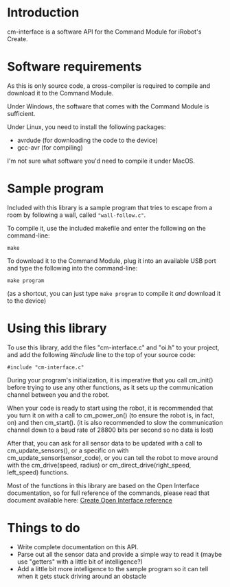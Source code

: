 # Introduction #

cm-interface is a software API for the Command Module for iRobot's Create.

# Software requirements #

As this is only source code, a cross-compiler is required to compile and download it to the Command Module.

Under Windows, the software that comes with the Command Module is sufficient.

Under Linux, you need to install the following packages:
  * avrdude (for downloading the code to the device)
  * gcc-avr (for compiling)

I'm not sure what software you'd need to compile it under MacOS.

# Sample program #

Included with this library is a sample program that tries to escape from a room by following a wall, called `"wall-follow.c"`.

To compile it, use the included makefile and enter the following on the command-line:

`make`

To download it to the Command Module, plug it into an available USB port and type the following into the command-line:

`make program`

(as a shortcut, you can just type `make program` to compile it _and_ download it to the device)

# Using this library #

To use this library, add the files "cm-interface.c" and "oi.h" to your project, and add the following _#include_ line to the top of your source code:

`#include "cm-interface.c"`

During your program's initialization, it is imperative that you call cm\_init() before trying to use any other functions, as it sets up the communication channel between you and the robot.

When your code is ready to start using the robot, it is recommended that you turn it on with a call to cm\_power\_on() (to ensure the robot is, in fact, on) and then cm\_start().
(it is also recommended to slow the communication channel down to a baud rate of 28800 bits per second so no data is lost)

After that, you can ask for all sensor data to be updated with a call to cm\_update\_sensors(), or a specific on with cm\_update\_sensor(sensor\_code), or you can tell the robot to move around with the cm\_drive(speed, radius) or cm\_direct\_drive(right\_speed, left\_speed) functions.

Most of the functions in this library are based on the Open Interface documentation, so for full reference of the commands, please read that document available here:
[Create Open Interface reference](http://www.irobot.com/filelibrary/pdfs/hrd/create/Create%20Open%20Interface_v2.pdf)

# Things to do #

  * Write complete documentation on this API.
  * Parse out all the sensor data and provide a simple way to read it (maybe use "getters" with a little bit of intelligence?)
  * Add a little bit more intelligence to the sample program so it can tell when it gets stuck driving around an obstacle